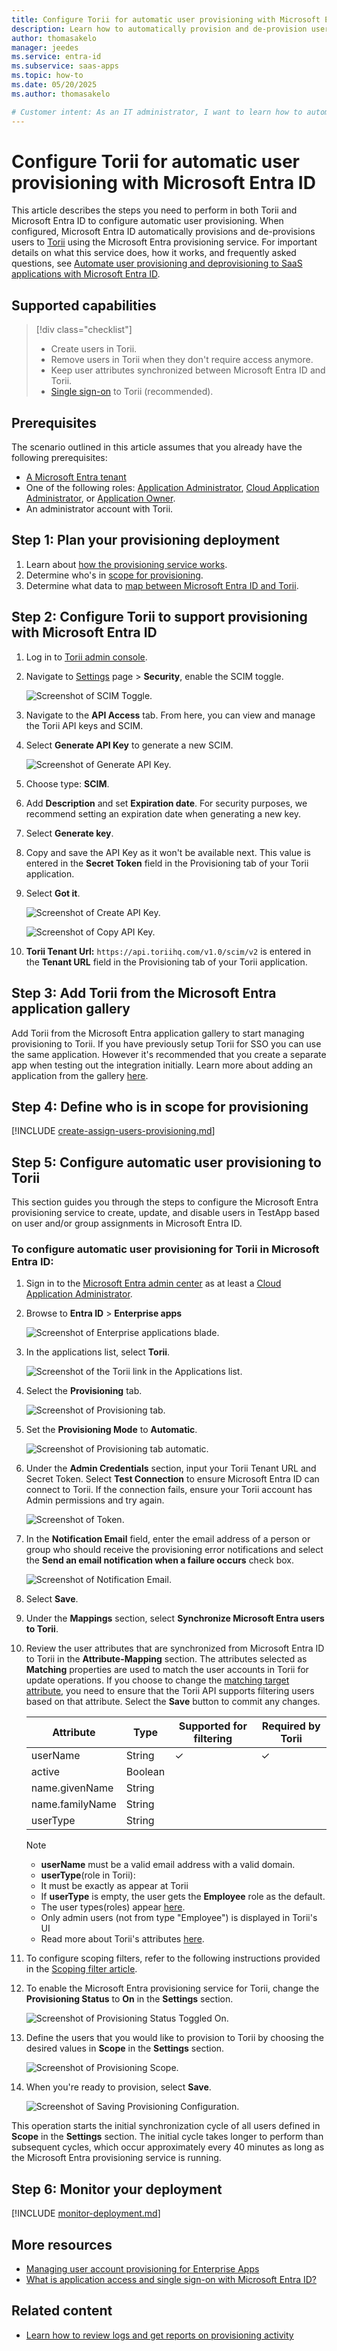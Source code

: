 ```yaml
---
title: Configure Torii for automatic user provisioning with Microsoft Entra ID
description: Learn how to automatically provision and de-provision user accounts from Microsoft Entra ID to Torii.
author: thomasakelo
manager: jeedes
ms.service: entra-id
ms.subservice: saas-apps
ms.topic: how-to
ms.date: 05/20/2025
ms.author: thomasakelo

# Customer intent: As an IT administrator, I want to learn how to automatically provision and deprovision user accounts from Microsoft Entra ID to Torii so that I can streamline the user management process and ensure that users have the appropriate access to Torii.
---
```


# Configure Torii for automatic user provisioning with Microsoft Entra ID

This article describes the steps you need to perform in both Torii and Microsoft Entra ID to configure automatic user provisioning. When configured, Microsoft Entra ID automatically provisions and de-provisions users to [Torii](https://toriihq.com) using the Microsoft Entra provisioning service. For important details on what this service does, how it works, and frequently asked questions, see [Automate user provisioning and deprovisioning to SaaS applications with Microsoft Entra ID](~/identity/app-provisioning/user-provisioning.md). 


## Supported capabilities
> [!div class="checklist"]
> * Create users in Torii.
> * Remove users in Torii when they don't require access anymore.
> * Keep user attributes synchronized between Microsoft Entra ID and Torii.
> * [Single sign-on](torii-tutorial.md) to Torii (recommended).

## Prerequisites

The scenario outlined in this article assumes that you already have the following prerequisites:

* [A Microsoft Entra tenant](~/identity-platform/quickstart-create-new-tenant.md) 
* One of the following roles: [Application Administrator](/entra/identity/role-based-access-control/permissions-reference#application-administrator), [Cloud Application Administrator](/entra/identity/role-based-access-control/permissions-reference#cloud-application-administrator), or [Application Owner](/entra/fundamentals/users-default-permissions#owned-enterprise-applications).
* An administrator account with Torii.

## Step 1: Plan your provisioning deployment
1. Learn about [how the provisioning service works](~/identity/app-provisioning/user-provisioning.md).
1. Determine who's in [scope for provisioning](~/identity/app-provisioning/define-conditional-rules-for-provisioning-user-accounts.md).
1. Determine what data to [map between Microsoft Entra ID and Torii](~/identity/app-provisioning/customize-application-attributes.md).

<a name='step-2-configure-torii-to-support-provisioning-with-azure-ad'></a>

## Step 2: Configure Torii to support provisioning with Microsoft Entra ID
1. Log in to [Torii admin console](https://app.toriihq.com).
1. Navigate to [Settings](https://app.toriihq.com/team/settings/apiAccess) page > **Security**, enable the SCIM toggle.

	![Screenshot of SCIM Toggle.](media/torii-provisioning-tutorial/scim-enabled.png)
1. Navigate to the **API Access** tab. From here, you can view and manage the Torii API keys and SCIM.
1. Select **Generate API Key** to generate a new SCIM.

	![Screenshot of Generate API Key.](media/torii-provisioning-tutorial/generate-key.png)
1. Choose type: **SCIM**.
1. Add **Description** and set **Expiration date**. For security purposes, we recommend setting an expiration date when generating a new key.
1. Select **Generate key**.
1. Copy and save the API Key as it won't be available next. This value is entered in the **Secret Token** field in the Provisioning tab of your Torii application.
1. Select **Got it**.

	![Screenshot of Create API Key.](media/torii-provisioning-tutorial/create-key.png)

	![Screenshot of Copy API Key.](media/torii-provisioning-tutorial/copy-key.png)
   
1. **Torii Tenant Url:** `https://api.toriihq.com/v1.0/scim/v2` is entered in the **Tenant URL** field in the Provisioning tab of your Torii application.

<a name='step-3-add-torii-from-the-azure-ad-application-gallery'></a>

## Step 3: Add Torii from the Microsoft Entra application gallery

Add Torii from the Microsoft Entra application gallery to start managing provisioning to Torii. If you have previously setup Torii for SSO you can use the same application. However it's recommended that you create a separate app when testing out the integration initially. Learn more about adding an application from the gallery [here](~/identity/enterprise-apps/add-application-portal.md). 

## Step 4: Define who is in scope for provisioning 

[!INCLUDE [create-assign-users-provisioning.md](~/identity/saas-apps/includes/create-assign-users-provisioning.md)]

## Step 5: Configure automatic user provisioning to Torii 

This section guides you through the steps to configure the Microsoft Entra provisioning service to create, update, and disable users in TestApp based on user and/or group assignments in Microsoft Entra ID.

<a name='to-configure-automatic-user-provisioning-for-torii-in-azure-ad'></a>

### To configure automatic user provisioning for Torii in Microsoft Entra ID:

1. Sign in to the [Microsoft Entra admin center](https://entra.microsoft.com) as at least a [Cloud Application Administrator](~/identity/role-based-access-control/permissions-reference.md#cloud-application-administrator).
1. Browse to **Entra ID** > **Enterprise apps**

	![Screenshot of Enterprise applications blade.](common/enterprise-applications.png)

1. In the applications list, select **Torii**.

	![Screenshot of the Torii link in the Applications list.](common/all-applications.png)

1. Select the **Provisioning** tab.

	![Screenshot of Provisioning tab.](common/provisioning.png)

1. Set the **Provisioning Mode** to **Automatic**.

	![Screenshot of Provisioning tab automatic.](common/provisioning-automatic.png)

1. Under the **Admin Credentials** section, input your Torii Tenant URL and Secret Token. Select **Test Connection** to ensure Microsoft Entra ID can connect to Torii. If the connection fails, ensure your Torii account has Admin permissions and try again.

 	![Screenshot of Token.](common/provisioning-testconnection-tenanturltoken.png)

1. In the **Notification Email** field, enter the email address of a person or group who should receive the provisioning error notifications and select the **Send an email notification when a failure occurs** check box.

	![Screenshot of Notification Email.](common/provisioning-notification-email.png)

1. Select **Save**.

1. Under the **Mappings** section, select **Synchronize Microsoft Entra users to Torii**.

1. Review the user attributes that are synchronized from Microsoft Entra ID to Torii in the **Attribute-Mapping** section. The attributes selected as **Matching** properties are used to match the user accounts in Torii for update operations. If you choose to change the [matching target attribute](~/identity/app-provisioning/customize-application-attributes.md), you need to ensure that the Torii API supports filtering users based on that attribute. Select the **Save** button to commit any changes.

   |Attribute|Type|Supported for filtering|Required by Torii|
   |---|---|---|---|
   |userName|String|&check;|&check;
   |active|Boolean||
   |name.givenName|String||
   |name.familyName|String||
   |userType|String||

   >[!NOTE]
   >* **userName** must be a valid email address with a valid domain.
   >* **userType**(role in Torii):
   >  * It must be exactly as appear at Torii
   >  * If **userType** is empty, the user gets the **Employee** role as the default.
   >  * The user types(roles) appear [here](https://support.toriihq.com/hc/en-us/articles/6174005637787#h_01G6FRWNXDJG89HCBD93PNYW4H).
   >  * Only admin users (not from type "Employee") is displayed in Torii's UI
	>* Read more about Torii's attributes [here](https://support.toriihq.com/hc/en-us/articles/9183460072347-Torii-s-SCIM-User-Provisioning#heading-3).

1. To configure scoping filters, refer to the following instructions provided in the [Scoping filter  article](~/identity/app-provisioning/define-conditional-rules-for-provisioning-user-accounts.md).

1. To enable the Microsoft Entra provisioning service for Torii, change the **Provisioning Status** to **On** in the **Settings** section.

	![Screenshot of Provisioning Status Toggled On.](common/provisioning-toggle-on.png)

1. Define the users that you would like to provision to Torii by choosing the desired values in **Scope** in the **Settings** section.

	![Screenshot of Provisioning Scope.](common/provisioning-scope.png)

1. When you're ready to provision, select **Save**.

	![Screenshot of Saving Provisioning Configuration.](common/provisioning-configuration-save.png)

This operation starts the initial synchronization cycle of all users defined in **Scope** in the **Settings** section. The initial cycle takes longer to perform than subsequent cycles, which occur approximately every 40 minutes as long as the Microsoft Entra provisioning service is running. 

## Step 6: Monitor your deployment

[!INCLUDE [monitor-deployment.md](~/identity/saas-apps/includes/monitor-deployment.md)]

## More resources

* [Managing user account provisioning for Enterprise Apps](~/identity/app-provisioning/configure-automatic-user-provisioning-portal.md)
* [What is application access and single sign-on with Microsoft Entra ID?](~/identity/enterprise-apps/what-is-single-sign-on.md)

## Related content

* [Learn how to review logs and get reports on provisioning activity](~/identity/app-provisioning/check-status-user-account-provisioning.md)

